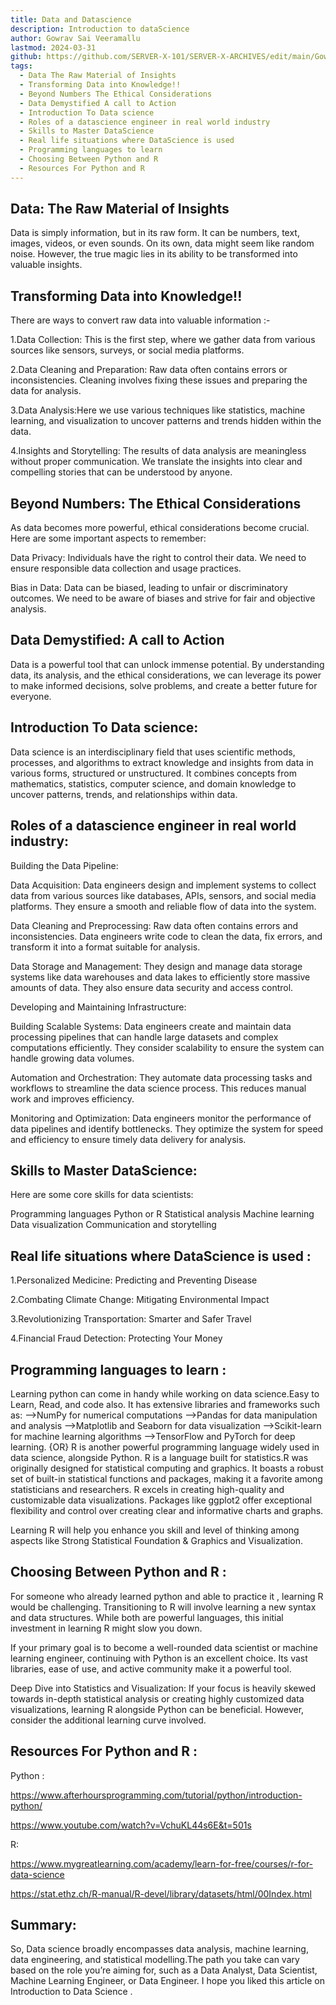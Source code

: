 ```yaml
---
title: Data and Datascience
description: Introduction to dataScience
author: Gowrav Sai Veeramallu
lastmod: 2024-03-31
github: https://github.com/SERVER-X-101/SERVER-X-ARCHIVES/edit/main/Gowrav/articles/data-science-101/index.md
tags:
  - Data The Raw Material of Insights
  - Transforming Data into Knowledge!!
  - Beyond Numbers The Ethical Considerations
  - Data Demystified A call to Action
  - Introduction To Data science
  - Roles of a datascience engineer in real world industry
  - Skills to Master DataScience
  - Real life situations where DataScience is used
  - Programming languages to learn
  - Choosing Between Python and R
  - Resources For Python and R
---
```


Data: The Raw Material of Insights
----------------------------------

Data is simply information, but in its raw form. It can be numbers, text, images, videos, or even sounds.  On its own, data might seem like random noise. However, the true magic lies in its ability to be transformed into valuable insights.

Transforming Data into Knowledge!!
----------------------------------

There are ways to convert raw data into valuable information :-

1.Data Collection: This is the first step, where we gather data from various sources like sensors, surveys, or 
social media platforms.

2.Data Cleaning and Preparation: Raw data often contains errors or inconsistencies. Cleaning involves fixing these issues and preparing the data for analysis.

3.Data Analysis:Here we use various techniques like statistics, machine learning, and visualization to uncover patterns and trends hidden within the data.

4.Insights and Storytelling: The results of data analysis are meaningless without proper communication. We translate the insights into clear and compelling stories that can be understood by anyone.

Beyond Numbers: The Ethical Considerations
------------------------------------------

As data becomes more powerful, ethical considerations become crucial.  Here are some important aspects to remember:

Data Privacy: Individuals have the right to control their data. We need to ensure responsible data collection and usage practices.

Bias in Data: Data can be biased, leading to unfair or discriminatory outcomes. We need to be aware of biases and strive for fair and objective analysis.

Data Demystified: A call to Action
----------------------------------

Data is a powerful tool that can unlock immense potential. By understanding data, its analysis, and the ethical considerations, we can leverage its power to make informed decisions, solve problems, and create a better future for everyone.

Introduction To Data science:
----------------------------

Data science is an interdisciplinary field that uses scientific methods, processes, and algorithms to extract knowledge and insights from data in various forms, structured or unstructured. It combines concepts from mathematics, statistics, computer science, and domain knowledge to uncover patterns, trends, and relationships within data.

Roles of a datascience engineer in real world industry:
------------------------------------------------------
Building the Data Pipeline:

Data Acquisition: Data engineers design and implement systems to collect data from various sources like databases, APIs, sensors, and social media platforms. They ensure a smooth and reliable flow of data into the system.

Data Cleaning and Preprocessing: Raw data often contains errors and inconsistencies. Data engineers write code to clean the data, fix errors, and transform it into a format suitable for analysis.

Data Storage and Management: They design and manage data storage systems like data warehouses and data lakes to efficiently store massive amounts of data. They also ensure data security and access control.

Developing and Maintaining Infrastructure:

Building Scalable Systems: Data engineers create and maintain data processing pipelines that can handle large datasets and complex computations efficiently. They consider scalability to ensure the system can handle growing data volumes.

Automation and Orchestration: They automate data processing tasks and workflows to streamline the data science process. This reduces manual work and improves efficiency.

Monitoring and Optimization: Data engineers monitor the performance of data pipelines and identify bottlenecks. They optimize the system for speed and efficiency to ensure timely data delivery for analysis.

Skills to Master DataScience:
-----------------------------
Here are some core skills for data scientists:

Programming languages Python or R
Statistical analysis
Machine learning
Data visualization
Communication and storytelling

Real life situations where DataScience is used :
----------------------------------
1.Personalized Medicine: Predicting and Preventing Disease

2.Combating Climate Change: Mitigating Environmental Impact

3.Revolutionizing Transportation: Smarter and Safer Travel

4.Financial Fraud Detection: Protecting Your Money

Programming languages to learn :
-------------------------------
Learning python can come in handy while working on data science.Easy to Learn, Read, and code also.
It has extensive libraries and frameworks such as:
-->NumPy for numerical computations
-->Pandas for data manipulation and analysis
-->Matplotlib and Seaborn for data visualization
-->Scikit-learn for machine learning algorithms
-->TensorFlow and PyTorch for deep learning.
                {OR}
R is another powerful programming language widely used in data science, alongside Python.
R is a language built for statistics.R was originally designed for statistical computing and graphics. 
It boasts a robust set of built-in statistical functions and packages, making it a favorite among statisticians and researchers.
R excels in creating high-quality and customizable data visualizations. Packages like ggplot2 offer exceptional flexibility and control over creating clear and informative charts and graphs.

Learning R will help you enhance you skill and level of thinking among aspects like Strong Statistical Foundation & Graphics and Visualization.

Choosing Between Python and R :
------------------------------

For someone who already learned python and able to practice it , learning R would be challenging. Transitioning to R will involve learning a new syntax and data structures.
While both are powerful languages, this initial investment in learning R might slow you down.

If your primary goal is to become a well-rounded data scientist or machine learning engineer, continuing with Python is an excellent choice. Its vast libraries, ease of use, and active community make it a powerful tool.

Deep Dive into Statistics and Visualization: If your focus is heavily skewed towards in-depth statistical analysis or creating highly customized data visualizations, learning R alongside Python can be beneficial. However, consider the additional learning curve involved.

Resources For Python and R :
----------------------------

Python :

https://www.afterhoursprogramming.com/tutorial/python/introduction-python/

https://www.youtube.com/watch?v=VchuKL44s6E&t=501s

R:

https://www.mygreatlearning.com/academy/learn-for-free/courses/r-for-data-science

https://stat.ethz.ch/R-manual/R-devel/library/datasets/html/00Index.html

Summary:
--------

So, Data science broadly encompasses data analysis, machine learning, data engineering, and statistical modelling.The path you take can vary based on the role you’re aiming for, such as a Data Analyst, Data Scientist, Machine Learning Engineer, or Data Engineer. I hope you liked this article on Introduction to Data Science .
